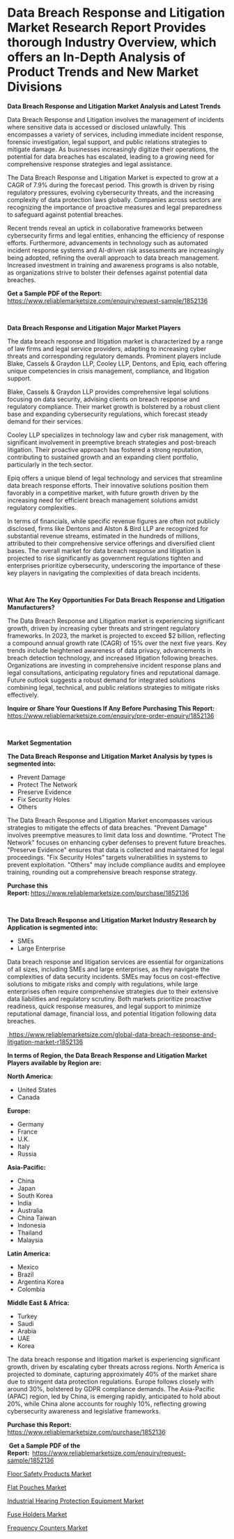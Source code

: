 <p><h1>Data Breach Response and Litigation Market Research Report Provides thorough Industry Overview, which offers an In-Depth Analysis of Product Trends and New Market Divisions</h1></p><p><strong>Data Breach Response and Litigation Market Analysis and Latest Trends</strong></p>
<p><p>Data Breach Response and Litigation involves the management of incidents where sensitive data is accessed or disclosed unlawfully. This encompasses a variety of services, including immediate incident response, forensic investigation, legal support, and public relations strategies to mitigate damage. As businesses increasingly digitize their operations, the potential for data breaches has escalated, leading to a growing need for comprehensive response strategies and legal assistance.</p><p>The Data Breach Response and Litigation Market is expected to grow at a CAGR of 7.9% during the forecast period. This growth is driven by rising regulatory pressures, evolving cybersecurity threats, and the increasing complexity of data protection laws globally. Companies across sectors are recognizing the importance of proactive measures and legal preparedness to safeguard against potential breaches. </p><p>Recent trends reveal an uptick in collaborative frameworks between cybersecurity firms and legal entities, enhancing the efficiency of response efforts. Furthermore, advancements in technology such as automated incident response systems and AI-driven risk assessments are increasingly being adopted, refining the overall approach to data breach management. Increased investment in training and awareness programs is also notable, as organizations strive to bolster their defenses against potential data breaches.</p></p>
<p><strong>Get a Sample PDF of the Report:&nbsp;</strong> <a href="https://www.reliablemarketsize.com/enquiry/request-sample/1852136?utm_campaign=1497&utm_medium=2&utm_source=Github&utm_content=ia&utm_term=18102024&utm_id=data-breach-response-and-litigation">https://www.reliablemarketsize.com/enquiry/request-sample/1852136</a></p>
<p>&nbsp;</p>
<p><strong>Data Breach Response and Litigation Major Market Players</strong></p>
<p><p>The data breach response and litigation market is characterized by a range of law firms and legal service providers, adapting to increasing cyber threats and corresponding regulatory demands. Prominent players include Blake, Cassels & Graydon LLP, Cooley LLP, Dentons, and Epiq, each offering unique competencies in crisis management, compliance, and litigation support.</p><p>Blake, Cassels & Graydon LLP provides comprehensive legal solutions focusing on data security, advising clients on breach response and regulatory compliance. Their market growth is bolstered by a robust client base and expanding cybersecurity regulations, which forecast steady demand for their services.</p><p>Cooley LLP specializes in technology law and cyber risk management, with significant involvement in preemptive breach strategies and post-breach litigation. Their proactive approach has fostered a strong reputation, contributing to sustained growth and an expanding client portfolio, particularly in the tech sector.</p><p>Epiq offers a unique blend of legal technology and services that streamline data breach response efforts. Their innovative solutions position them favorably in a competitive market, with future growth driven by the increasing need for efficient breach management solutions amidst regulatory complexities.</p><p>In terms of financials, while specific revenue figures are often not publicly disclosed, firms like Dentons and Alston & Bird LLP are recognized for substantial revenue streams, estimated in the hundreds of millions, attributed to their comprehensive service offerings and diversified client bases. The overall market for data breach response and litigation is projected to rise significantly as government regulations tighten and enterprises prioritize cybersecurity, underscoring the importance of these key players in navigating the complexities of data breach incidents.</p></p>
<p>&nbsp;</p>
<p><strong>What Are The Key Opportunities For Data Breach Response and Litigation Manufacturers?</strong></p>
<p><p>The Data Breach Response and Litigation market is experiencing significant growth, driven by increasing cyber threats and stringent regulatory frameworks. In 2023, the market is projected to exceed $2 billion, reflecting a compound annual growth rate (CAGR) of 15% over the next five years. Key trends include heightened awareness of data privacy, advancements in breach detection technology, and increased litigation following breaches. Organizations are investing in comprehensive incident response plans and legal consultations, anticipating regulatory fines and reputational damage. Future outlook suggests a robust demand for integrated solutions combining legal, technical, and public relations strategies to mitigate risks effectively.</p></p>
<p><strong>Inquire or Share Your Questions If Any Before Purchasing This Report:</strong> <a href="https://www.reliablemarketsize.com/enquiry/pre-order-enquiry/1852136?utm_campaign=1497&utm_medium=2&utm_source=Github&utm_content=ia&utm_term=18102024&utm_id=data-breach-response-and-litigation">https://www.reliablemarketsize.com/enquiry/pre-order-enquiry/1852136</a></p>
<p>&nbsp;</p>
<p><strong>Market Segmentation</strong></p>
<p><strong>The Data Breach Response and Litigation Market Analysis by types is segmented into:</strong></p>
<p><ul><li>Prevent Damage</li><li>Protect The Network</li><li>Preserve Evidence</li><li>Fix Security Holes</li><li>Others</li></ul></p>
<p><p>The Data Breach Response and Litigation Market encompasses various strategies to mitigate the effects of data breaches. "Prevent Damage" involves preemptive measures to limit data loss and downtime. "Protect The Network" focuses on enhancing cyber defenses to prevent future breaches. "Preserve Evidence" ensures that data is collected and maintained for legal proceedings. "Fix Security Holes" targets vulnerabilities in systems to prevent exploitation. "Others" may include compliance audits and employee training, rounding out a comprehensive breach response strategy.</p></p>
<p><strong>Purchase this Report:&nbsp;</strong><a href="https://www.reliablemarketsize.com/purchase/1852136?utm_campaign=1497&utm_medium=2&utm_source=Github&utm_content=ia&utm_term=18102024&utm_id=data-breach-response-and-litigation">https://www.reliablemarketsize.com/purchase/1852136</a></p>
<p>&nbsp;</p>
<p><strong>The Data Breach Response and Litigation Market Industry Research by Application is segmented into:</strong></p>
<p><ul><li>SMEs</li><li>Large Enterprise</li></ul></p>
<p><p>Data breach response and litigation services are essential for organizations of all sizes, including SMEs and large enterprises, as they navigate the complexities of data security incidents. SMEs may focus on cost-effective solutions to mitigate risks and comply with regulations, while large enterprises often require comprehensive strategies due to their extensive data liabilities and regulatory scrutiny. Both markets prioritize proactive readiness, quick response measures, and legal support to minimize reputational damage, financial loss, and potential litigation following data breaches.</p></p>
<p><a href="https://www.reliablemarketsize.com/global-data-breach-response-and-litigation-market-r1852136?utm_campaign=1497&utm_medium=2&utm_source=Github&utm_content=ia&utm_term=18102024&utm_id=data-breach-response-and-litigation">&nbsp;https://www.reliablemarketsize.com/global-data-breach-response-and-litigation-market-r1852136</a></p>
<p><strong>In terms of Region, the Data Breach Response and Litigation Market Players available by Region are:</strong></p>
<p>
    <p> <strong> North America: </strong>
        <ul>
            <li>United States</li>
            <li>Canada</li>
        </ul>
        </p> 
    <p> <strong> Europe: </strong>
        <ul>
            <li>Germany</li>
            <li>France</li>
            <li>U.K.</li>
            <li>Italy</li>
            <li>Russia</li>
        </ul>
        </p> 
    <p> <strong> Asia-Pacific: </strong>
        <ul>
            <li>China</li>
            <li>Japan</li>
            <li>South Korea</li>
            <li>India</li>
            <li>Australia</li>
            <li>China Taiwan</li>
            <li>Indonesia</li>
            <li>Thailand</li>
            <li>Malaysia</li>
        </ul>
        </p> 
    <p> <strong> Latin America: </strong>
        <ul>
            <li>Mexico</li>
            <li>Brazil</li>
            <li>Argentina Korea</li>
            <li>Colombia</li>
        </ul>
        </p> 
    <p> <strong> Middle East & Africa: </strong>
        <ul>
            <li>Turkey</li>
            <li>Saudi</li>
            <li>Arabia</li>
            <li>UAE</li>
            <li>Korea</li>
        </ul>
    </p>
    </p>
<p><p>The data breach response and litigation market is experiencing significant growth, driven by escalating cyber threats across regions. North America is projected to dominate, capturing approximately 40% of the market share due to stringent data protection regulations. Europe follows closely with around 30%, bolstered by GDPR compliance demands. The Asia-Pacific (APAC) region, led by China, is emerging rapidly, anticipated to hold about 20%, while China alone accounts for roughly 10%, reflecting growing cybersecurity awareness and legislative frameworks.</p></p>
<p><strong>Purchase this Report: </strong><a href="https://www.reliablemarketsize.com/purchase/1852136?utm_campaign=1497&utm_medium=2&utm_source=Github&utm_content=ia&utm_term=18102024&utm_id=data-breach-response-and-litigation">https://www.reliablemarketsize.com/purchase/1852136</a></p>
<p>&nbsp;<strong>Get a Sample PDF of the Report:&nbsp;&nbsp;</strong><a href="https://www.reliablemarketsize.com/enquiry/request-sample/1852136?utm_campaign=1497&utm_medium=2&utm_source=Github&utm_content=ia&utm_term=18102024&utm_id=data-breach-response-and-litigation">https://www.reliablemarketsize.com/enquiry/request-sample/1852136</a></p>
<p><strong></strong></p>
<p><p><a href="https://www.linkedin.com/pulse/floor-safety-products-market-refracting-trends-consumer-behaviors-kkmyf?utm_campaign=1497&utm_medium=2&utm_source=Github&utm_content=ia&utm_term=18102024&utm_id=data-breach-response-and-litigation">Floor Safety Products Market</a></p><p><a href="https://www.linkedin.com/pulse/flat-pouches-market-outlook-complete-industry-analysis-hptqf?utm_campaign=1497&utm_medium=2&utm_source=Github&utm_content=ia&utm_term=18102024&utm_id=data-breach-response-and-litigation">Flat Pouches Market</a></p><p><a href="https://github.com/NarcisoFerry/Market-Research-Report-List-1/blob/main/industrial-hearing-protection-equipment-market.md?utm_campaign=1497&utm_medium=2&utm_source=Github&utm_content=ia&utm_term=18102024&utm_id=data-breach-response-and-litigation">Industrial Hearing Protection Equipment Market</a></p><p><a href="https://www.linkedin.com/pulse/investing-fuse-holders-market-trends-leading-products-regional-m6gyc?utm_campaign=1497&utm_medium=2&utm_source=Github&utm_content=ia&utm_term=18102024&utm_id=data-breach-response-and-litigation">Fuse Holders Market</a></p><p><a href="https://www.linkedin.com/pulse/frequency-counters-market-ecosystem-competitive-landscape-strategic-rxd0c?utm_campaign=1497&utm_medium=2&utm_source=Github&utm_content=ia&utm_term=18102024&utm_id=data-breach-response-and-litigation">Frequency Counters Market</a></p></p>